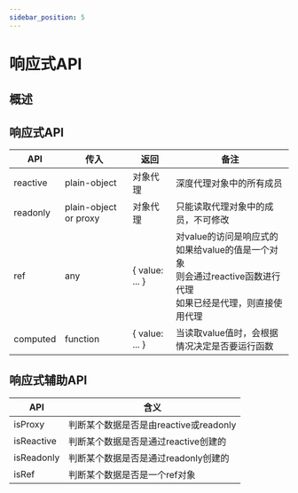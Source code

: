 ```yaml
---
sidebar_position: 5
---
```


# 响应式API

## 概述

## 响应式API

| API        | 传入                   | 返回             | 备注                                                                                                                |
| ---        | ---                   | ---             | ---                                                                                                                  |
| reactive   | plain-object          | 对象代理         | 深度代理对象中的所有成员                                                                                               |
| readonly   | plain-object or proxy | 对象代理         | 只能读取代理对象中的成员，不可修改                                                                                      |
| ref        | any                   | { value: ... }  | 对value的访问是响应式的<br />如果给value的值是一个对象<br />则会通过reactive函数进行代理<br />如果已经是代理，则直接使用代理 |
| computed   | function              | { value: ... }  | 当读取value值时，会根据情况决定是否要运行函数                                                                            |

## 响应式辅助API

|API        | 含义                                  |
|---        | ---                                   |
|isProxy    | 判断某个数据是否是由reactive或readonly  |
|isReactive | 判断某个数据是否是通过reactive创建的     |
|isReadonly | 判断某个数据是否是通过readonly创建的    |
|isRef      | 判断某个数据是否是一个ref对象           |  